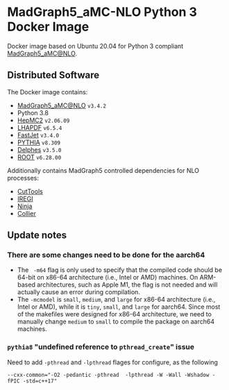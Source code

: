 # MadGraph5_aMC-NLO Python 3 Docker Image

Docker image based on Ubuntu 20.04 for Python 3 compliant [MadGraph5_aMC@NLO](https://launchpad.net/mg5amcnlo). 

## Distributed Software

The Docker image contains:

* [MadGraph5_aMC@NLO](https://launchpad.net/mg5amcnlo) `v3.4.2`
* Python 3.8
* [HepMC2](http://hepmc.web.cern.ch/hepmc/) `v2.06.09`
* [LHAPDF](https://lhapdf.hepforge.org/) `v6.5.4`
* [FastJet](http://fastjet.fr/) `v3.4.0`
* [PYTHIA](https://pythia.org/) `v8.309`
* [Delphes](https://cp3.irmp.ucl.ac.be/projects/delphes/) `v3.5.0`
* [ROOT](https://root.cern/) `v6.28.00`

Additionally contains MadGraph5 controlled dependencies for NLO processes:

* [CutTools](https://inspirehep.net/literature/768411)
* [IREGI](https://inspirehep.net/literature/1293923)
* [Ninja](https://github.com/peraro/ninja)
* [Collier](https://inspirehep.net/literature/1451658)

## Update notes

### There are some changes need to be done for the aarch64

* The ` -m64` flag is only used to specify that the compiled code should be 64-bit on x86-64 architecture (i.e., Intel or AMD) machines. On ARM-based architectures, such as Apple M1, the flag is not needed and will actually cause an error during compilation.
* The `-mcmodel` is `small`, `medium`, and `large` for x86-64 architecture (i.e., Intel or AMD), while it is `tiny`, `small`, and `large` for aarch64. Since most of the makefiles were designed for x86-64 architecture, we need to manually change `medium` to `small` to compile the package on aarch64 machines.

### `pythia8` "undefined reference to `pthread_create`" issue 

Need to add `-pthread` and `-lpthread` flages for configure, as the following
```
--cxx-common="-O2 -pedantic -pthread  -lpthread -W -Wall -Wshadow -fPIC -std=c++17"
```

